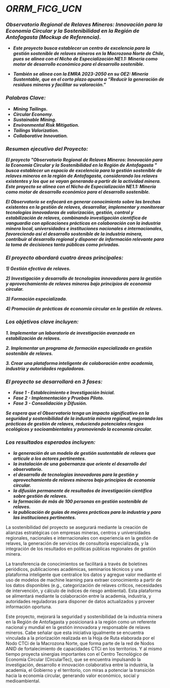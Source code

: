 # **_ORRM_FICG_UCN_**

### **_Observatorio Regional de Relaves Mineros: Innovación para la Economía Circular y la Sostenibilidad en la Región de Antofagasta (Mockup de Referencia)._**

- **_Este proyecto busca establecer un centro de excelencia para la gestión sostenible de relaves mineros en la Macrozona Norte de Chile, pues se alinea con el Nicho de Especialización NE1.1: Minería como motor de desarrollo económico para el desarrollo sostenible._**

- **_También se alinea con la EMRA 2023-2050 en su OE2: Minería Sustentable, que en el corto plazo apunta a “Reducir la generación de residuos mineros y facilitar su valoración.”_**

### **_Palabras Clave:_**

- **_Mining Tailings._**
- **_Circular Economy._**
- **_Sustainable Mining._**
- **_Environmental Risk Mitigation._**
- **_Tailings Valorization._**
- **_Collaborative Innovation._**

 ### **_Resumen ejecutivo del Proyecto:_**

**_El proyecto "Observatorio Regional de Relaves Mineros: Innovación para la Economía Circular y la Sostenibilidad en la Región de Antofagasta " busca establecer un espacio de excelencia para la gestión sostenible de relaves mineros en la región de Antofagasta, considerando los relaves existentes y los que se vayan generando a partir de la actividad minera. Este proyecto se alinea con el Nicho de Especialización NE1.1: Minería como motor de desarrollo económico para el desarrollo sostenible._**

**_El Observatorio se enfocará en generar conocimiento sobre las brechas existentes en la gestión de relaves, desarrollar, implementar y monitorear tecnologías innovadoras de valorización, gestión, control y estabilización de relaves, combinando investigación científica de vanguardia con aplicaciones prácticas en  colaboración con la industria minera local, universidades e  instituciones nacionales e internacionales, favoreciendo así el desarrollo sostenible de la industria minera, contribuir al desarrollo regional y disponer de información relevante para la toma de decisiones tanto públicas como privadas._**
        
### **_El proyecto abordará cuatro áreas principales:_**

**_1) Gestión efectiva de relaves._**

**_2) Investigación y desarrollo de  tecnologías innovadoras para la gestión y aprovechamiento de relaves mineros bajo principios de economía circular._**

**_3) Formación especializada._**

**_4) Promoción de prácticas de economía circular en la gestión de relaves._**

### **_Los objetivos clave incluyen:_** 

**_1. Implementar un laboratorio de investigación avanzada en estabilización de relaves._**
 
**_2. Implementar un programa de formación especializada en gestión sostenible de relaves._**

**_3. Crear una plataforma inteligente de colaboración entre academia, industria y autoridades reguladoras._**
 
### **_El proyecto se desarrollará en 3 fases:_**

- **_Fase 1 - Establecimiento e Investigación Inicial._**
- **_Fase 2 - Implementación y Pruebas Piloto._**
- **_Fase 3 - Consolidación y Difusión._**

**_Se espera que el Observatorio tenga un impacto significativo en la seguridad y sostenibilidad de la industria minera regional, mejorando las prácticas de gestión de relaves, reduciendo potenciales riesgos ecológicos y socioambientales y promoviendo la economía circular._**
  
### **_Los resultados esperados incluyen:_**

- **_la generación de un modelo de gestión sustentable de relaves que articule a los actores pertinentes._**
- **_la instalación de una gobernanza que oriente el desarrollo del observatorio._**
- **_el desarrollo de tecnologías innovadoras para la gestión y aprovechamiento de relaves mineros bajo principios de economía circular._**
- **_la difusión permanente de resultados de investigación científica sobre gestión de relaves._**
- **_la formación de más de 100 personas en gestión sostenible de relaves._**
- **_la publicación de guías de mejores prácticas para la industria y para las instituciones pertinentes._**
       
La sostenibilidad del proyecto se asegurará mediante la creación de alianzas estratégicas con empresas mineras, centros y universidades regionales, nacionales e internacionales con experiencia en la gestión de relaves, la generación de servicios de consultoría especializada, y la integración de los resultados en políticas públicas regionales de gestión minera. 

La transferencia de conocimientos se facilitará a través de boletines periódicos, publicaciones académicas, seminarios técnicos y una plataforma inteligente que centralice los datos y agregue valor mediante el uso de modelos de machine learning para extraer conocimiento a partir de los datos disponibles (e.g., categorización de relaves críticos, necesidades de intervención, y cálculo de índices de riesgo ambiental). Esta plataforma se alimentará mediante la colaboración entre la academia, industria, y autoridades reguladoras para disponer de datos actualizados y proveer información oportuna.

Este proyecto, mejorará la seguridad y sostenibilidad de la industria minera en la Región de Antofagasta y posicionará a la región como un referente nacional y mundial en la gestión innovadora y responsable de relaves mineros.
       Cabe señalar que esta iniciativa igualmente se encuentra vinculada a la priorización realizada en la Hoja de Ruta elaborada por el Nodo CTCi de la Macrozona Norte, que forma parte de la red de Nodos ANID de fortalecimiento de capacidades CTCi en los territorios. Y al mismo tiempo proyecta sinergias importantes con el Centro Tecnológico de Economía Circular (CircularTec), que se encuentra impulsando la investigación, desarrollo e innovación colaborativa entre la industria, la academia, el Gobierno y el territorio, con miras a potenciar la transición hacia la economía circular, generando valor económico, social y medioambiental.  
